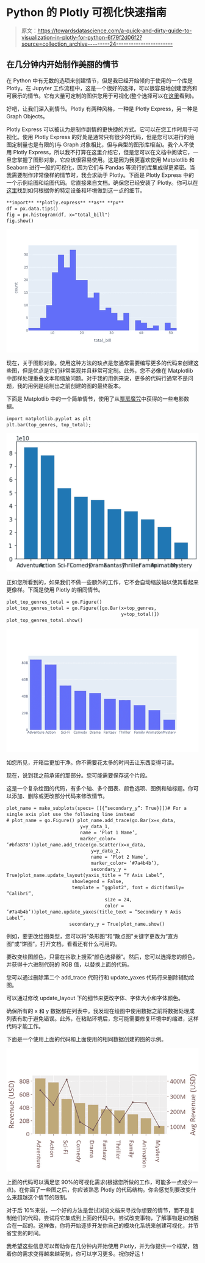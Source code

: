 # Python 的 Plotly 可视化快速指南

> 原文：<https://towardsdatascience.com/a-quick-and-dirty-guide-to-visualization-in-plotly-for-python-6f79f2d06f2?source=collection_archive---------24----------------------->

## 在几分钟内开始制作美丽的情节

在 Python 中有无数的选项来创建情节，但是我已经开始倾向于使用的一个库是 Plotly。在 Jupyter 工作流程中，这是一个很好的选择，可以很容易地创建漂亮和可展示的情节。它有大量可定制的图供您用于可视化(整个选择可以在[这里](https://plot.ly/python/)看到)。

好吧，让我们深入到情节。Plotly 有两种风格，一种是 Plotly Express，另一种是 Graph Objects。

Plotly Express 可以被认为是制作剧情的更快捷的方式。它可以在您工作时用于可视化。使用 Plotly Express 的好处是通常只有很少的代码，但是您可以进行的绘图定制量也是有限的(与 Graph 对象相比，但与典型的图形库相当)。我个人不使用 Plotly Express，所以我不打算在这里介绍它，但是您可以在文档中阅读它，一旦您掌握了图形对象，它应该很容易使用。这是因为我更喜欢使用 Matplotlib 和 Seaborn 进行一般的可视化，因为它们与 Pandas 等流行的库集成得更紧密。当我需要制作非常像样的情节时，我会求助于 Plotly。下面是 Plotly Express 中的一个示例绘图和绘图代码。它直接来自文档。确保您已经安装了 Plotly。你可以在[这里](https://plot.ly/python/getting-started/)找到如何根据你的特定设备和环境做到这一点的细节。

```
**import** **plotly.express** **as** **px**
df = px.data.tips()
fig = px.histogram(df, x="total_bill")
fig.show()
```

![](img/44dc62372583678905a0cf1f1f0b313e.png)

现在，关于图形对象。使用这种方法的缺点是您通常需要编写更多的代码来创建这些图，但是优点是它们非常美观并且非常可定制。此外，您不必像在 Matplotlib 中那样处理重叠文本和缩放问题。对于我的用例来说，更多的代码行通常不是问题，我的用例是绘制出之前创建的图的最终版本。

下面是 Matplotlib 中的一个简单情节，使用了从[票房魔咒](https://www.boxofficemojo.com/)中获得的一些电影数据。

```
import matplotlib.pyplot as plt
plt.bar(top_genres, top_total);
```

![](img/1dd660171190779928137277c031b7a1.png)

正如您所看到的，如果我们不做一些额外的工作，它不会自动缩放轴以使其看起来更像样。下面是使用 Plotly 的相同情节。

```
plot_top_genres_total = go.Figure()
plot_top_genres_total = go.Figure([go.Bar(x=top_genres,
                                          y=top_total)])
plot_top_genres_total.show()
```

![](img/ce9fe094b96f702ef6ce1e7642ff29d7.png)

如您所见，开箱后更加干净。你不需要花太多的时间去让东西变得可读。

现在，说到我之前承诺的那部分。您可能需要保存这个片段。

这是一个复杂绘图的代码，有多个轴、多个图表、颜色选项、图例和轴标题。你可以添加、删除或更改部分代码来修改情节。

```
plot_name = make_subplots(specs= [[{“secondary_y”: True}]])# For a single axis plot use the following line instead
# plot_name = go.Figure() plot_name.add_trace(go.Bar(x=x_data,
                           y=y_data_1, 
                           name = ‘Plot 1 Name’, 
                           marker_color=  ’#bfa878'))plot_name.add_trace(go.Scatter(x=x_data, 
                               y=y_data_2, 
                               name = ‘Plot 2 Name’, 
                               marker_color= ’#7a4b4b’), 
                               secondary_y = True)plot_name.update_layout(yaxis_title = ”Y Axis Label”, 
                        showlegend = False,
                        template = ”ggplot2", font = dict(family= ”Calibri”,
                                    size = 24,
                                    color = ’#7a4b4b’))plot_name.update_yaxes(title_text = ”Secondary Y Axis Label”,
                       secondary_y = True)plot_name.show()
```

例如，要更改绘图类型，您可以将“条形图”和“散点图”关键字更改为“直方图”或“饼图”。打开文档，看看还有什么可用的。

要改变绘图颜色，只需在谷歌上搜索“颜色选择器”。然后，您可以选择您的颜色，并获得十六进制代码的 RGB 值，以替换上面的代码。

您可以通过删除第二个 add_trace 代码行和 update_yaxes 代码行来删除辅助绘图。

可以通过修改 update_layout 下的细节来更改字体、字体大小和字体颜色。

确保所有的 x 和 y 数据都在列表中。我发现在绘图中使用数据之前将数据处理成列表有助于避免错误。此外，在粘贴环境后，您可能需要修复环境中的缩进，这样代码才能工作。

下面是一个使用上面的代码和上面使用的相同数据创建的图的示例。

![](img/5652e7d67428332e0ab0c0f438a603f4.png)

上面的代码可以满足您 90%的可视化需求(根据您所做的工作，可能多一点或少一点)。在你画了一些图之后，你应该熟悉 Plotly 的代码结构。你会感觉到要改变什么来超越这个情节的限制。

对于后 10%来说，一个好的方法是尝试浏览文档来寻找你想要的情节，而不是复制他们的代码，尝试将它集成到上面的代码中。尝试改变事物，了解事物是如何融合在一起的。这样做，你将开始逐步开发你自己的模块化系统来创建可视化，并节省宝贵的时间。

我希望这些信息可以帮助你在几分钟内开始使用 Plotly，并为你提供一个框架，随着你的需求变得越来越苛刻，你可以学习更多。祝你好运！
